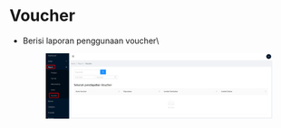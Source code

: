 # Voucher

*   Berisi laporan penggunaan voucher\


    <figure><img src="../../.gitbook/assets/Screenshot_20 (1).png" alt=""><figcaption></figcaption></figure>
